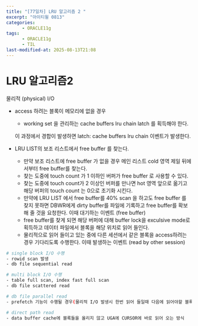 ```yaml
---
title: "[77일차] LRU 알고리즘 2 "
excerpt: "아이티윌 0813"
categories:
      - ORACLE11g
tags:
      - ORACLE11g
      - TIL
last-modified-at: 2025-08-13T21:08
---
```


# LRU  알고리즘2

물리적 (physical) I/O

- access 하려는 블록이 메모리에 없을 경우
    - working set 을 관리하는  cache buffers lru chain latch 를 획득해야 한다.
    
    이 과정에서 경합이 발생하면 latch: cache buffers lru chain 이벤트가 발생한다.
    
- LRU LIST의 보조 리스트에서 free buffer 를 찾는다.
    - 만약 보조 리스트에  free buffer 가 없을 경우 메인 리스트  cold 영역 제일 뒤에서부터 free buffer를 찾는다.
    - 찾는 도중에 touch count 가 1 이하인 버퍼가  free buffer 로 사용할 수 있다.
    - 찾는 도중에 touch count가 2 이상인 버퍼를 만나면 hot 영역 앞으로 옮기고 해당 버퍼의 touch count 는 0으로 초기화 시킨다.
    - 만약에 LRU LIST 에서 free buffer를 40% scan 을 하고도 free buffer 를 찾지 못하면 DBWR에게 dirty buffer를 파일에 기록하고  free buffer를 확보해 줄 것을 요청한다. 이때 대기하는 이벤트 (free buffer)
    - free buffer를 찾게 되면 해당 버퍼에 대해 buffer lock을 exculsive mode로 획득하고 데이터 파일에서 블록을 해당 위치로 읽어 들인다.
    - 물리적으로 읽어 들이고 있는 중에 다른 세션에서 같은 블록을 access하려는 경우 기다리도록 수행한다. 이때 발생하는 이벤트 (read by other session)

```bash
# single block I/O 수행
- rowid scan 발생
- db file sequential read

# multi block I/O 수행
- table full scan, index fast full scan
- db file scattered read

# db file parallel read
- prefetch 기능이 수행될 경우(물리적 I/O 발생시 한번 읽어 들일때 다음에 읽어야할 블록을 같이 읽어 들이는 기능)

# direct path read
- data buffer cache에 블록들을 올리지 않고 UGA에 CURSOR에 바로 읽어 오는 방식
```